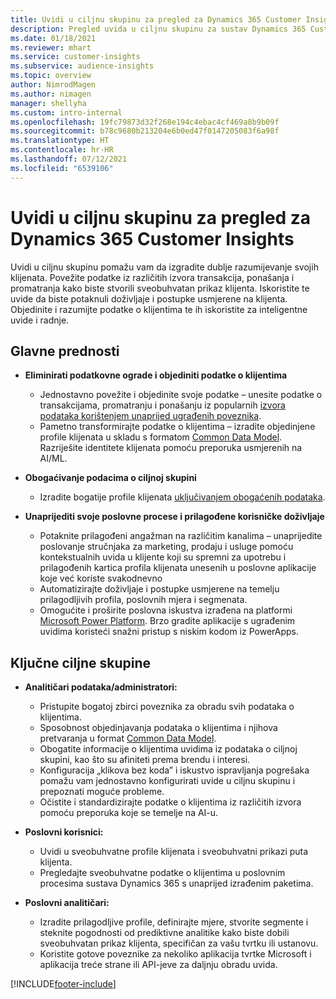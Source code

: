 ```yaml
---
title: Uvidi u ciljnu skupinu za pregled za Dynamics 365 Customer Insights
description: Pregled uvida u ciljnu skupinu za sustav Dynamics 365 Customer Insights.
ms.date: 01/18/2021
ms.reviewer: mhart
ms.service: customer-insights
ms.subservice: audience-insights
ms.topic: overview
author: NimrodMagen
ms.author: nimagen
manager: shellyha
ms.custom: intro-internal
ms.openlocfilehash: 19fc79873d32f268e194c4ebac4cf469a8b9b09f
ms.sourcegitcommit: b78c9680b213204e6b0ed47f0147205083f6a98f
ms.translationtype: HT
ms.contentlocale: hr-HR
ms.lasthandoff: 07/12/2021
ms.locfileid: "6539106"
---
```

# <a name="audience-insights-for-dynamics-365-customer-insights-overview"></a>Uvidi u ciljnu skupinu za pregled za Dynamics 365 Customer Insights

Uvidi u ciljnu skupinu pomažu vam da izgradite dublje razumijevanje svojih klijenata. Povežite podatke iz različitih izvora transakcija, ponašanja i promatranja kako biste stvorili sveobuhvatan prikaz klijenta. Iskoristite te uvide da biste potaknuli doživljaje i postupke usmjerene na klijenta. Objedinite i razumijte podatke o klijentima te ih iskoristite za inteligentne uvide i radnje.

## <a name="main-benefits"></a>Glavne prednosti 

- **Eliminirati podatkovne ograde i objediniti podatke o klijentima**

  - Jednostavno povežite i objedinite svoje podatke – unesite podatke o transakcijama, promatranju i ponašanju iz popularnih [izvora podataka korištenjem unaprijed ugrađenih poveznika](data-sources.md).
  - Pametno transformirajte podatke o klijentima – izradite objedinjene profile klijenata u skladu s formatom [Common Data Model](/common-data-model/). Razriješite identitete klijenata pomoću preporuka usmjerenih na AI/ML.

- **Obogaćivanje podacima o ciljnoj skupini**

  - Izradite bogatije profile klijenata [uključivanjem obogaćenih podataka](enrichment-hub.md).  

- **Unaprijediti svoje poslovne procese i prilagođene korisničke doživljaje**

  - Potaknite prilagođeni angažman na različitim kanalima – unaprijedite poslovanje stručnjaka za marketing, prodaju i usluge pomoću kontekstualnih uvida u klijente koji su spremni za upotrebu i prilagođenih kartica profila klijenata unesenih u poslovne aplikacije koje već koriste svakodnevno
  - Automatizirajte doživljaje i postupke usmjerene na temelju prilagodljivih profila, poslovnih mjera i segmenata.
  - Omogućite i proširite poslovna iskustva izrađena na platformi [Microsoft Power Platform](https://powerplatform.microsoft.com/). Brzo gradite aplikacije s ugrađenim uvidima koristeći snažni pristup s niskim kodom iz PowerApps.  

## <a name="key-audiences"></a>Ključne ciljne skupine

- **Analitičari podataka/administratori:**

  - Pristupite bogatoj zbirci poveznika za obradu svih podataka o klijentima.
  - Sposobnost objedinjavanja podataka o klijentima i njihova pretvaranja u format [Common Data Model](/common-data-model/).
  - Obogatite informacije o klijentima uvidima iz podataka o ciljnoj skupini, kao što su afiniteti prema brendu i interesi.
  - Konfiguracija „klikova bez koda” i iskustvo ispravljanja pogrešaka pomažu vam jednostavno konfigurirati uvide u ciljnu skupinu i prepoznati moguće probleme.
  - Očistite i standardizirajte podatke o klijentima iz različitih izvora pomoću preporuka koje se temelje na AI-u.  

- **Poslovni korisnici:**

  - Uvidi u sveobuhvatne profile klijenata i sveobuhvatni prikazi puta klijenta.
  - Pregledajte sveobuhvatne podatke o klijentima u poslovnim procesima sustava Dynamics 365 s unaprijed izrađenim paketima.

- **Poslovni analitičari:**

  - Izradite prilagodljive profile, definirajte mjere, stvorite segmente i steknite pogodnosti od prediktivne analitike kako biste dobili sveobuhvatan prikaz klijenta, specifičan za vašu tvrtku ili ustanovu.  
  - Koristite gotove poveznike za nekoliko aplikacija tvrtke Microsoft i aplikacija treće strane ili API-jeve za daljnju obradu uvida.


[!INCLUDE[footer-include](../includes/footer-banner.md)]